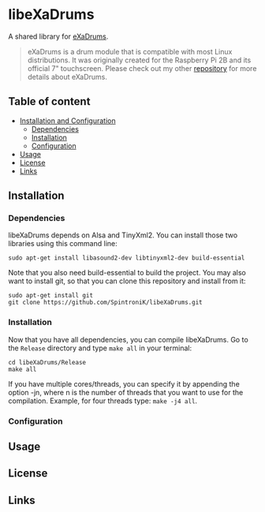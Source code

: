 # libeXaDrums
A shared library for [eXaDrums](https://github.com/SpintroniK/eXaDrums).

> eXaDrums is a drum module that is compatible with most Linux distributions. 
It was originally created for the Raspberry Pi 2B and its official 7" touchscreen. 
Please check out my other [repository](https://github.com/SpintroniK/eXaDrums) for more details about eXaDrums.

## Table of content

- [Installation and Configuration](#installation)
    - [Dependencies](#dependencies)
    - [Installation](#installation)
    - [Configuration](#configuration)
- [Usage](#usage)
- [License](#license)
- [Links](#links)

## Installation

### Dependencies

libeXaDrums depends on Alsa and TinyXml2. You can install those two libraries using this command line: <br />
```
sudo apt-get install libasound2-dev libtinyxml2-dev build-essential 
```
Note that you also need build-essential to build the project.
You may also want to install git, so that you can clone this repository and install from it: 
```
sudo apt-get install git
git clone https://github.com/SpintroniK/libeXaDrums.git 
```

### Installation

Now that you have all dependencies, you can compile libeXaDrums.
Go to the `Release` directory and type `make all` in your terminal: 
```
cd libeXaDrums/Release
make all 
```

If you have multiple cores/threads, you can specify it by appending the option -jn, where n is the number of threads that you want to use for the compilation. 
Example, for four threads type: `make -j4 all`.

### Configuration

## Usage

## License

## Links
